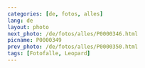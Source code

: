 ```yaml
---
categories: [de, fotos, alles]
lang: de
layout: photo
next_photo: /de/fotos/alles/P0000346.html
picname: P0000349
prev_photo: /de/fotos/alles/P0000350.html
tags: [Fotofalle, Leopard]
---
```

